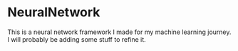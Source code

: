 # NeuralNetwork

This is a neural network framework I made for my machine learning journey. I will probably be adding some stuff to refine it.

